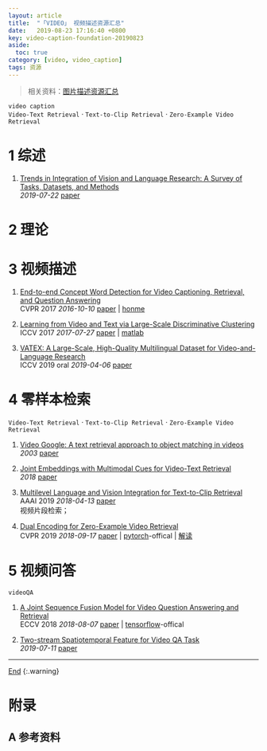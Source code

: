 ```yaml
---
layout: article
title:  "「VIDEO」 视频描述资源汇总"
date:   2019-08-23 17:16:40 +0800
key: video-caption-foundation-20190823
aside:
  toc: true
category: [video, video_caption]
tags: 资源
---
```

<span id='head'></span>
>相关资料：[图片描述资源汇总](/cv/vqa/2019/06/12/foundation.html)     

<!--more-->
`video caption`    
`Video-Text Retrieval` · `Text-to-Clip Retrieval` · `Zero-Example Video Retrieval`      


# 1 综述
1. [Trends in Integration of Vision and Language Research: A Survey of Tasks, Datasets, and Methods](http://cn.arxiv.org/abs/1907.09358)    
*2019-07-22* [paper](https://arxiv.org/abs/1907.09358)    

# 2 理论

# 3 视频描述
1. [End-to-end Concept Word Detection for Video Captioning, Retrieval, and Question Answering](http://cn.arxiv.org/abs/1610.02947)     
CVPR 2017 *2016-10-10* [paper](https://arxiv.org/abs/1610.02947) | [honme](https://yj-yu.github.io/home/)        

1. [Learning from Video and Text via Large-Scale Discriminative Clustering](http://cn.arxiv.org/abs/1707.09074)    
ICCV 2017 *2017-07-27* [paper](https://arxiv.org/abs/1707.09074) | [matlab](https://github.com/antoine77340/iccv17learning)        

1. [VATEX: A Large-Scale, High-Quality Multilingual Dataset for Video-and-Language Research](http://cn.arxiv.org/abs/1904.03493)    
ICCV 2019 oral *2019-04-06* [paper](https://arxiv.org/abs/1904.03493)     


# 4 零样本检索
`Video-Text Retrieval` · `Text-to-Clip Retrieval` · `Zero-Example Video Retrieval`      

1. [Video Google: A text retrieval approach to object matching in videos](http://www.robots.ox.ac.uk/~vgg/publications/papers/sivic03.pdf)     
*2003* [paper](http://www.robots.ox.ac.uk/~vgg/publications/papers/sivic03.pdf)      

1. [Joint Embeddings with Multimodal Cues for Video-Text Retrieval](https://vcg.ece.ucr.edu/sites/g/files/rcwecm2661/files/2019-03/IJMIR_Camera_Ready.pdf)     
*2018* [paper](https://vcg.ece.ucr.edu/sites/g/files/rcwecm2661/files/2019-03/IJMIR_Camera_Ready.pdf)    

1. [Multilevel Language and Vision Integration for Text-to-Clip Retrieval](http://cn.arxiv.org/abs/1804.05113)    
AAAI 2019 *2018-04-13* [paper](https://arxiv.org/abs/1804.05113)    
视频片段检索；   

1. [Dual Encoding for Zero-Example Video Retrieval](http://cn.arxiv.org/abs/1809.06181)    
CVPR 2019 *2018-09-17* [paper](https://arxiv.org/abs/1809.06181) | [pytorch](https://github.com/danieljf24/dual_encoding)-offical | [解读](/video/video_retrieval/paper_reading/2019/06/23/Dual-Encoding-for-Zero-Example-Video-Retrieval-reading.html)    

# 5 视频问答
`videoQA`     

1. [A Joint Sequence Fusion Model for Video Question Answering and Retrieval](http://cn.arxiv.org/abs/1808.02559)    
ECCV 2018 *2018-08-07* [paper](https://arxiv.org/abs/1808.02559) | [tensorflow](https://github.com/yj-yu/lsmdc)-offical        

1. [Two-stream Spatiotemporal Feature for Video QA Task](http://cn.arxiv.org/abs/1907.05006)   
*2019-07-11* [paper](https://arxiv.org/abs/1907.05006)   


-------------------  
[End](#head)
{:.warning}  


# 附录
## A 参考资料

